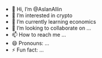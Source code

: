 - 👋 Hi, I’m @AslanAllin
- 👀 I’m interested in crypto
- 🌱 I’m currently learning economics 
- 💞️ I’m looking to collaborate on ...
- 📫 How to reach me ...
- 😄 Pronouns: ...
- ⚡ Fun fact: ...

<!---
AslanAllin/AslanAllin is a ✨ special ✨ repository because its `README.md` (this file) appears on your GitHub profile.
You can click the Preview link to take a look at your changes.
--->

